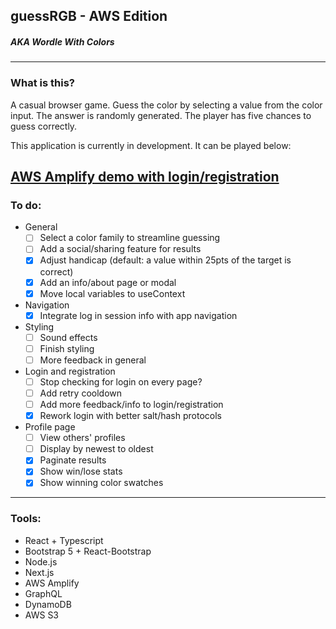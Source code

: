 ## guessRGB - AWS Edition

##### *AKA Wordle With Colors*

---

### What is this?

A casual browser game. Guess the color by selecting a value from the color input. The answer is randomly generated. The player has five chances to guess correctly.

This application is currently in development. It can be played below:

## [AWS Amplify demo with login/registration](https://guessrgb.ashetonsm.com/)

### To do:
- General
    - [ ] Select a color family to streamline guessing
    - [ ] Add a social/sharing feature for results
    - [x] Adjust handicap (default: a value within 25pts of the target is correct)
    - [x] Add an info/about page or modal
    - [x] Move local variables to useContext
- Navigation
    - [x] Integrate log in session info with app navigation
- Styling
    - [ ] Sound effects
    - [ ] Finish styling
    - [ ] More feedback in general
- Login and registration
    - [ ] Stop checking for login on every page?
    - [ ] Add retry cooldown
    - [ ] Add more feedback/info to login/registration
    - [x] Rework login with better salt/hash protocols
- Profile page
    - [ ] View others' profiles
    - [ ] Display by newest to oldest
    - [x] Paginate results
    - [x] Show win/lose stats
    - [x] Show winning color swatches

---

### Tools:

- React + Typescript
- Bootstrap 5 + React-Bootstrap
- Node.js
- Next.js
- AWS Amplify
- GraphQL
- DynamoDB
- AWS S3

